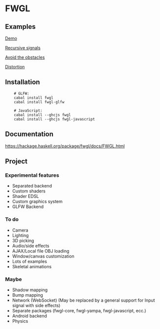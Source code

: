 FWGL
====

Examples
--------

[Demo](http://ziocrocifisso.github.io/FWGL/demo)

[Recursive signals](http://ziocrocifisso.github.io/FWGL/recur)

[Avoid the obstacles](http://ziocrocifisso.github.io/FWGL/avoid)

[Distortion](http://ziocrocifisso.github.io/FWGL/distortion)

Installation
------------

        # GLFW:
        cabal install fwgl
        cabal install fwgl-glfw

        # JavaScript:
        cabal install --ghcjs fwgl
        cabal install --ghcjs fwgl-javascript

Documentation
-------------

https://hackage.haskell.org/package/fwgl/docs/FWGL.html

Project
--------

### Experimental features

  * Separated backend
  * Custom shaders
  * Shader EDSL
  * Custom graphics system
  * GLFW Backend

### To do

  * Camera
  * Lighting
  * 3D picking
  * Audio/side effects
  * AJAX/Local file OBJ loading
  * Window/canvas customization
  * Lots of examples
  * Skeletal animations

### Maybe

  * Shadow mapping
  * Bump mapping
  * Network (WebSocket) (May be replaced by a general support for Input signal with side effects)
  * Separate packages (fwgl-core, fwgl-yampa, fwgl-javascript, ecc.)
  * Android backend
  * Physics
